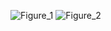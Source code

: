 ![Figure_1](https://github.com/frnfnts/income-tax/assets/18027971/949d01bd-de25-42d3-bd30-622b82a578a5)
![Figure_2](https://github.com/frnfnts/income-tax/assets/18027971/22b2d0fe-5ec0-4c3b-8ba0-29ec3519c844)
